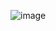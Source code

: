 ![image](https://user-images.githubusercontent.com/113426639/236789897-6a17758a-1823-4fdb-b2c7-4bbfb70e2c7f.png)
